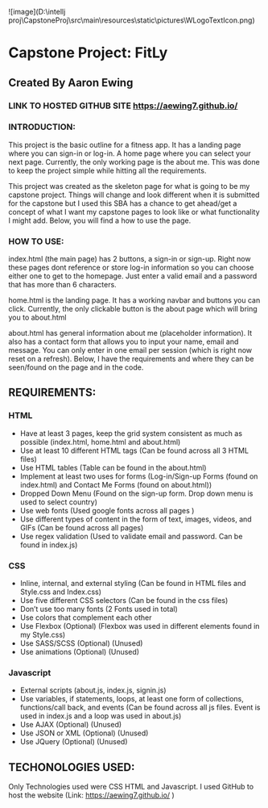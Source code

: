 
![image](D:\intellj proj\CapstoneProj\src\main\resources\static\pictures\WLogoTextIcon.png)
# Capstone Project: FitLy
## Created By Aaron Ewing

### LINK TO HOSTED GITHUB SITE https://aewing7.github.io/

### INTRODUCTION:

This project is the basic outline for a fitness app. It has a landing page where you can sign-in or log-in. A home page where you can select your next page. Currently, the only working page is the about me. This was done to keep the project simple while hitting all the requirements.

This project was created as the skeleton page for what is going to be my capstone project. Things will change and look different when it is submitted for the capstone but I used this SBA has a chance to get ahead/get a concept of what I want my capstone pages to look like or what functionality I might add. Below, you will find a how to use the page.


### HOW TO USE:

index.html (the main page) has 2 buttons, a sign-in or sign-up. Right now these pages dont reference or store log-in information so you can choose either one to get to the homepage. Just enter a valid email and a password that has more than 6 characters.

home.html is the landing page. It has a working navbar and buttons you can click. Currently, the only clickable button is the about page which will bring you to about.html

about.html has general information about me (placeholder information). It also has a contact form that allows you to input your name, email and message. You can only enter in one email per session (which is right now reset on a refresh). Below, I have the requirements and where they can be seen/found on the page and in the code.

## REQUIREMENTS:

### HTML

- Have at least 3 pages, keep the grid system consistent as much as possible (index.html, home.html and about.html)
- Use at least 10 different HTML tags (Can be found across all 3 HTML files)
- Use HTML tables (Table can be found in the about.html)
- Implement at least two uses for forms (Log-in/Sign-up Forms (found on index.html) and Contact Me Forms (found on about.html))
- Dropped Down Menu (Found on the sign-up form. Drop down menu is used to select country)
- Use web fonts (Used google fonts across all pages )
- Use different types of content in the form of text, images, videos, and GIFs (Can be found across all pages)
- Use regex validation (Used to validate email and password. Can be found in index.js)


### CSS

- Inline, internal, and external styling (Can be found in HTML files and Style.css and Index.css)
- Use five different CSS selectors (Can be found in the css files)
- Don’t use too many fonts (2 Fonts used in total)
- Use colors that complement each other
- Use Flexbox (Optional) (Flexbox was used in different elements found in my Style.css)
- Use SASS/SCSS (Optional) (Unused)
- Use animations (Optional) (Unused)


### Javascript

- External scripts (about.js, index.js, signin.js)
- Use variables, if statements, loops, at least one form of collections, functions/call back, and events (Can be found across all js files. Event is used in index.js and a loop was used in about.js)
- Use AJAX (Optional)  (Unused)
- Use JSON or XML (Optional) (Unused)
- Use JQuery (Optional) (Unused)



## TECHONOLOGIES USED:

Only Technologies used were CSS HTML and Javascript. I used GitHub to host the website (Link: https://aewing7.github.io/ )




